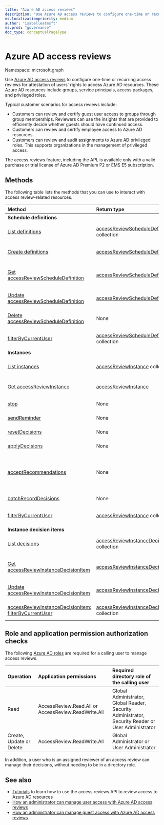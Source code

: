 ```yaml
---
title: "Azure AD access reviews"
description: "Use Azure AD access reviews to configure one-time or recurring access reviews for attestation of user's access rights to Azure AD resources."
ms.localizationpriority: medium
author: "isabelleatmsft"
ms.prod: "governance"
doc_type: conceptualPageType
---
```


# Azure AD access reviews

Namespace: microsoft.graph

Use [Azure AD access reviews](/azure/active-directory/active-directory-azure-ad-controls-access-reviews-overview) to configure one-time or recurring access reviews for attestation of users' rights to access Azure AD resources. These Azure AD resources include groups, service principals, access packages, and privileged roles.

Typical customer scenarios for access reviews include:

- Customers can review and certify guest user access to groups through group memberships. Reviewers can use the insights that are provided to efficiently decide whether guests should have continued access.
- Customers can review and certify employee access to Azure AD resources.
- Customers can review and audit assignments to Azure AD privileged roles. This supports organizations in the management of privileged access.

The access reviews feature, including the API, is available only with a valid purchase or trial license of Azure AD Premium P2 or EMS E5 subscription.

## Methods

The following table lists the methods that you can use to interact with access review-related resources.

| Method		   | Return type	|Description|
|:---------------|:--------|:----------|
|**Schedule definitions**| | |
|[List definitions](../api/accessreviewset-list-definitions.md)|[accessReviewScheduleDefinition](../resources/accessreviewscheduledefinition.md) collection|Get a list of the [accessReviewScheduleDefinition](../resources/accessreviewscheduledefinition.md) objects and their properties.|
|[Create definitions](../api/accessreviewset-post-definitions.md)|[accessReviewScheduleDefinition](../resources/accessreviewscheduledefinition.md)|Create a new [accessReviewScheduleDefinition](../resources/accessreviewscheduledefinition.md) object.|
|[Get accessReviewScheduleDefinition](../api/accessreviewscheduledefinition-get.md)|[accessReviewScheduleDefinition](../resources/accessreviewscheduledefinition.md)|Read the properties and relationships of an [accessReviewScheduleDefinition](../resources/accessreviewscheduledefinition.md) object.|
|[Update accessReviewScheduleDefinition](../api/accessreviewscheduledefinition-update.md)|[accessReviewScheduleDefinition](../resources/accessreviewscheduledefinition.md)|Update the properties of an [accessReviewScheduleDefinition](../resources/accessreviewscheduledefinition.md) object.|
|[Delete accessReviewScheduleDefinition](../api/accessreviewscheduledefinition-delete.md)|None|Deletes an [accessReviewScheduleDefinition](../resources/accessreviewscheduledefinition.md) object.|
|[filterByCurrentUser](../api/accessreviewscheduledefinition-filterbycurrentuser.md)|[accessReviewScheduleDefinition](../resources/accessreviewscheduledefinition.md) collection|Returns all definitions where the calling user is the reviewer of any instances.|
|**Instances**| | |
|[List instances](../api/accessreviewscheduledefinition-list-instances.md)|[accessReviewInstance](../resources/accessreviewinstance.md) collection|Get a list of the [accessReviewInstance](../resources/accessreviewinstance.md) objects and their properties.|
|[Get accessReviewInstance](../api/accessreviewinstance-get.md)|[accessReviewInstance](../resources/accessreviewinstance.md)|Read the properties and relationships of an [accessReviewInstance](../resources/accessreviewinstance.md) object.|
|[stop](../api/accessreviewinstance-stop.md)|None|Manually stop an accessReviewInstance.|
|[sendReminder](../api/accessreviewinstance-sendreminder.md)|None|Send a reminder to the reviewers of an accessReviewInstance.|
|[resetDecisions](../api/accessreviewinstance-resetdecisions.md)|None|Resets all decision items on an instance to `notReviewed`|
|[applyDecisions](../api/accessreviewinstance-applydecisions.md)|None|Manually apply decision on an accessReviewInstance.|
|[acceptRecommendations](../api/accessreviewinstance-acceptrecommendations.md)|None| Allows the calling user to accept the decision recommendation for each NotReviewed accessReviewInstanceDecisionItem that they are the reviewer on for a specific accessReviewInstance.|
|[batchRecordDecisions](../api/accessreviewinstance-batchrecorddecisions.md)|None|Review batches of principals or resources in one call.|
|[filterByCurrentUser](../api/accessreviewinstance-filterbycurrentuser.md)|[accessReviewInstance](../resources/accessreviewinstance.md) collection|Returns all instance objects on a definition for which the calling user is the reviewer.|
|**Instance decision items**| | |
|[List decisions](../api/accessreviewinstance-list-decisions.md)|[accessReviewInstanceDecisionItem](../resources/accessreviewinstancedecisionitem.md) collection|Get a list of the [accessReviewInstanceDecisionItem](../resources/accessreviewinstancedecisionitem.md) objects and their properties.|
|[Get accessReviewInstanceDecisionItem](../api/accessreviewinstancedecisionitem-get.md)|[accessReviewInstanceDecisionItem](../resources/accessreviewinstancedecisionitem.md)|Read the properties and relationships of an [accessReviewInstanceDecisionItem](../resources/accessreviewinstancedecisionitem.md) object.|
|[Update accessReviewInstanceDecisionItem](../api/accessreviewinstancedecisionitem-update.md)|[accessReviewInstanceDecisionItem](../resources/accessreviewinstancedecisionitem.md)|Update the properties of an [accessReviewInstanceDecisionItem](../resources/accessreviewinstancedecisionitem.md) object.|
|[accessReviewInstanceDecisionItem: filterByCurrentUser](../api/accessreviewinstancedecisionitem-filterbycurrentuser.md)|[accessReviewInstanceDecisionItem](../resources/accessreviewinstancedecisionitem.md) collection|Returns the decision items for which the calling user is the reviewer of.|


## Role and application permission authorization checks

The following [Azure AD roles](/azure/active-directory/roles/permissions-reference) are required for a calling user to manage access reviews.

| Operation | Application permissions | Required directory role of the calling user |
|:------------------|:------------|:--------------------------------------------|
| Read | AccessReview.Read.All or AccessReview.ReadWrite.All | Global Administrator, Global Reader, Security Administrator, Security Reader or User Administrator |
| Create, Update or Delete | AccessReview.ReadWrite.All | Global Administrator or User Administrator |

In addition, a user who is an assigned reviewer of an access review can manage their decisions, without needing to be in a directory role.

## See also

- [Tutorials](/graph/accessreviews-overview) to learn how to use the access reviews API to review access to Azure AD resources
- [How an administrator can manage user access with Azure AD access reviews](/azure/active-directory/active-directory-azure-ad-controls-manage-user-access-with-access-reviews)
- [How an administrator can manage guest access with Azure AD access reviews](/azure/active-directory/active-directory-azure-ad-controls-manage-guest-access-with-access-reviews)